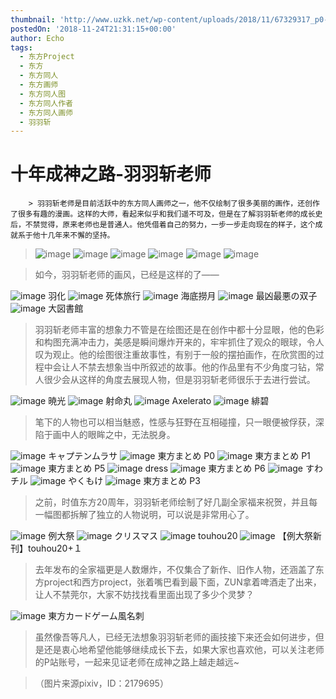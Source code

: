 ```yaml
---
thumbnail: 'http://www.uzkk.net/wp-content/uploads/2018/11/67329317_p0-825x510.png'
postedOn: '2018-11-24T21:31:15+00:00'
author: Echo
tags:
  - 东方Project
  - 东方
  - 东方同人
  - 东方画师
  - 东方同人图
  - 东方同人作者
  - 东方同人画师
  - 羽羽斩
---
```


# 十年成神之路-羽羽斩老师

		> 羽羽斩老师是目前活跃中的东方同人画师之一，他不仅绘制了很多美丽的画作，还创作了很多有趣的漫画。这样的大师，看起来似乎和我们遥不可及，但是在了解羽羽斩老师的成长史后，不禁觉得，原来老师也是普通人。他凭借着自己的努力，一步一步走向现在的样子，这个成就系于他十几年来不懈的坚持。

> 

> ![image](http://www.uzkk.net/wp-content/uploads/2018/11/1f46911c8701a18b12e3e5d8962f07082938feb4-1024x633.jpg) ![image](http://www.uzkk.net/wp-content/uploads/2018/11/2daab9504fc2d562822a277aef1190ef77c66c9d-1024x633.jpg) ![image](http://www.uzkk.net/wp-content/uploads/2018/11/ef592846f21fbe09ad56348363600c338644adb4-1024x633.jpg) ![image](http://www.uzkk.net/wp-content/uploads/2018/11/41ab94003af33a8736a5f48dce5c10385143b5f4-1024x633.jpg) ![image](http://www.uzkk.net/wp-content/uploads/2018/11/0781927eca806538e59e53849fdda144ac348240-1024x633.jpg) ![image](http://www.uzkk.net/wp-content/uploads/2018/11/28a37e6034a85edf93ae09b441540923dc54759d-790x1024.jpg)

> 如今，羽羽斩老师的画风，已经是这样的了——

![image](http://www.uzkk.net/wp-content/uploads/2018/11/67329317_p0-724x1024.png)
羽化
![image](http://www.uzkk.net/wp-content/uploads/2018/11/67281051_p0-724x1024.png)
死体旅行
![image](http://www.uzkk.net/wp-content/uploads/2018/11/67069522_p0-1-724x1024.png)
海底撈月
![image](http://www.uzkk.net/wp-content/uploads/2018/11/66698193_p0-806x1024.png)
最凶最悪の双子
![image](http://www.uzkk.net/wp-content/uploads/2018/11/67863722_p0-1-1024x724.png)
大図書館
> 羽羽斩老师丰富的想象力不管是在绘图还是在创作中都十分显眼，他的色彩和构图充满冲击力，美感是瞬间爆炸开来的，牢牢抓住了观众的眼球，令人叹为观止。他的绘图很注重故事性，有别于一般的摆拍画作，在欣赏图的过程中会让人不禁去想象当中所叙述的故事。他的作品里有不少角度刁钻，常人很少会从这样的角度去展现人物，但是羽羽斩老师很乐于去进行尝试。

![image](http://www.uzkk.net/wp-content/uploads/2018/11/67541841_p0-724x1024.png)
暁光
![image](http://www.uzkk.net/wp-content/uploads/2018/11/56644691_p0-1024x619.png)
射命丸
![image](http://www.uzkk.net/wp-content/uploads/2018/11/60402239_p0-1024x512.png)
Axelerato
![image](http://www.uzkk.net/wp-content/uploads/2018/11/59440662_p0-1024x718.png)
緋碧
> 笔下的人物也可以相当魅惑，性感与狂野在互相碰撞，只一眼便被俘获，深陷于画中人的眼眸之中，无法脱身。

![image](http://www.uzkk.net/wp-content/uploads/2018/11/61331580_p0-626x1024.png)
キャプテンムラサ
![image](http://www.uzkk.net/wp-content/uploads/2018/11/64654080_p0-724x1024.png)
東方まとめ P0
![image](http://www.uzkk.net/wp-content/uploads/2018/11/64654080_p1-625x1024.png)
東方まとめ P1
![image](http://www.uzkk.net/wp-content/uploads/2018/11/64654080_p5-1-749x1024.png)
東方まとめ P5
![image](http://www.uzkk.net/wp-content/uploads/2018/11/61404389_p0-724x1024.png)
dress
![image](http://www.uzkk.net/wp-content/uploads/2018/11/64654080_p6-781x1024.png)
東方まとめ P6
![image](http://www.uzkk.net/wp-content/uploads/2018/11/64471747_p0-1-768x1024.png)
すわチル
![image](http://www.uzkk.net/wp-content/uploads/2018/11/63322197_p0-1024x724.png)
やくもけ
![image](http://www.uzkk.net/wp-content/uploads/2018/11/64654080_p3-1024x956.png)
東方まとめ P3
> 之前，时值东方20周年，羽羽斩老师绘制了好几副全家福来祝贺，并且每一幅图都拆解了独立的人物说明，可以说是非常用心了。

![image](http://www.uzkk.net/wp-content/uploads/2018/11/56866592_p0-2-736x1024.png)
例大祭
![image](http://www.uzkk.net/wp-content/uploads/2018/11/54207024_p0-1-1024x724.png)
クリスマス
![image](http://www.uzkk.net/wp-content/uploads/2018/11/54285262_p0-1024x1024.jpg)
touhou20
![image](http://www.uzkk.net/wp-content/uploads/2018/11/56664389_p0-1024x737.png)
【例大祭新刊】touhou20+１
> 去年发布的全家福更是人数爆炸，不仅集合了新作、旧作人物，还涵盖了东方project和西方project，张着嘴巴看到最下面，ZUN拿着啤酒走了出来，让人不禁莞尔，大家不妨找找看里面出现了多少个灵梦？

![image](http://www.uzkk.net/wp-content/uploads/2018/11/61621517_p0-455x1024.jpg)
東方カードゲーム風名刺
> 虽然像吾等凡人，已经无法想象羽羽斩老师的画技接下来还会如何进步，但是还是衷心地希望他能够继续成长下去，如果大家也喜欢他，可以关注老师的P站账号，一起来见证老师在成神之路上越走越远~

> （图片来源pixiv，ID：2179695）

	